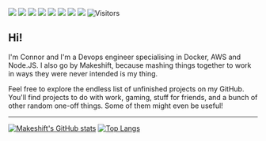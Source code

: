 ![](https://img.shields.io/badge/OS-Linux-informational?style=flat&logo=Linux&logoColor=8db372&color=c6a86f) ![](https://img.shields.io/badge/Code-Node.JS-informational?style=flat&logo=Node.js&logoColor=8db372&color=c6a86f) ![](https://img.shields.io/badge/Tool-Docker-informational?style=flat&logo=Docker&logoColor=8db372&color=c6a86f) ![](https://img.shields.io/badge/Cloud-AWS-informational?style=flat&logo=Amazon%20AWS&logoColor=8db372&color=c6a86f) ![](https://img.shields.io/badge/Shell-Bash-informational?style=flat&logo=GNU%20Bash&logoColor=8db372&color=c6a86f) ![](https://img.shields.io/badge/Tool-Terraform-informational?style=flat&logo=terraform&logoColor=8db372&color=c6a86f) [![](https://img.shields.io/badge/Telegram-Makeshift-informational?style=flat&logo=Telegram&logoColor=8db372&color=c6a86f)](http://t.me/makeshift) [![](https://img.shields.io/badge/Email-git%40connor(dash)bell.com-informational?style=flat&logo=gmail&logoColor=8db372&color=c6a86f)](mailto:git@connor-bell.com) ![Visitors](https://visitor-badge.glitch.me/badge?page_id=makeshift.github.profile)

## Hi!

I'm Connor and I'm a Devops engineer specialising in Docker, AWS and Node.JS. I also go by Makeshift, because mashing things together to work in ways they were never intended is my thing.

Feel free to explore the endless list of unfinished projects on my GitHub. You'll find projects to do with work, gaming, stuff for friends, and a bunch of other random one-off things. Some of them might even be useful!

---

[![Makeshift's GitHub stats](https://github-readme-stats.vercel.app/api?username=makeshift&count_private=true&show_icons=false&theme=onedark&line_height=20&hide_rank=true&show_icons=true)](https://github.com/Makeshift) [![Top Langs](https://github-readme-stats.vercel.app/api/top-langs/?username=Makeshift&count_private=true&show_icons=true&theme=onedark&hide=html,css,python&langs_count=6&exclude_repo=dotfiles,freelancer_binis&layout=compact)](https://github.com/Makeshift)
